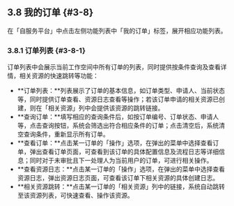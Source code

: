 ## 3.8 我的订单 {#3-8}

在「自服务平台」中点击左侧功能列表中「我的订单」标签，展开相应功能列表。

### 3.8.1 订单列表 {#3-8-1}

订单列表中会展示当前工作空间中所有订单的列表，同时提供按条件查询及查看详情，相关资源的快速跳转等功能：

* **订单列表：**列表展示了订单的基本信息，如订单类型、申请人、当前状态等，同时提供订单查看、资源日志查看等操作；若该订单申请的相关资源已创建，则在「相关资源」列中会提供该资源的跳转链接。
* **查询订单：**填写相应的查询条件后，如按订单编号、订单状态、申请人等，点击查询按钮，系统会筛选出符合相应条件的订单；点击清空后，系统清空查询条件，重新显示所有订单。
* **查看订单：**点击某一订单的「操作」选项，在弹出的菜单中选择查看订单，弹出查看订单页面，可查看到该订单的具体配置信息及流程日志等详细信息；同时对于未审批且下一处理人为当前用户的订单，可进行相关操作。
* **查看资源日志：**点击某一订单的「操作」选项，在弹出的菜单中选择查看资源日志，弹出资源日志页面，可查看该订单下相关资源的具体创建日志。
* **相关资源跳转：**点击某一订单的「相关资源」列中的链接，系统自动跳转至该资源列表，可快速查看、操作该资源。



